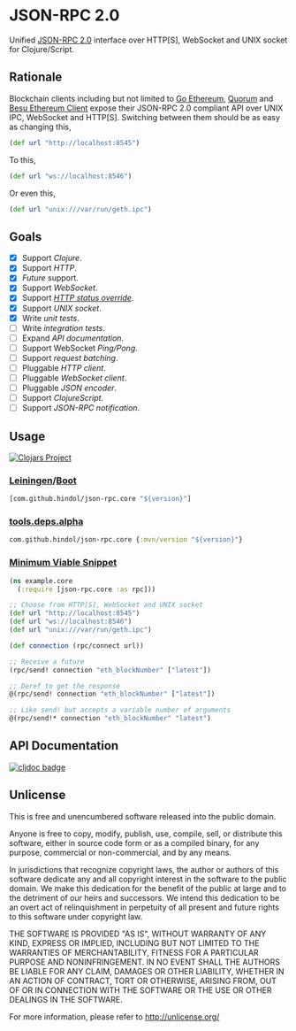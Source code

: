 # JSON-RPC 2.0

Unified [JSON-RPC 2.0](https://www.jsonrpc.org/specification) interface over HTTP\[S\], WebSocket and UNIX socket for Clojure/Script.

## Rationale

Blockchain clients including but not limited to [Go Ethereum](https://github.com/ethereum/go-ethereum), [Quorum](https://github.com/jpmorganchase/quorum) and [Besu Ethereum Client](https://github.com/hyperledger/besu/) expose their JSON-RPC 2.0 compliant API over UNIX IPC, WebSocket and HTTP\[S\]. Switching between them should be as easy as changing this,

```clojure
(def url "http://localhost:8545")
```

To this,

```clojure
(def url "ws://localhost:8546")
```

Or even this,

```clojure
(def url "unix:///var/run/geth.ipc")
```

## Goals

- [x] Support *Clojure*.
- [x] Support *HTTP*.
- [x] *Future* support.
- [x] Support *WebSocket*.
- [x] Support [*HTTP status override*](https://www.jsonrpc.org/historical/json-rpc-over-http.html#response-codes).
- [x] Support *UNIX socket*.
- [x] Write *unit tests*.
- [ ] Write *integration tests*.
- [ ] Expand *API documentation*.
- [ ] Support WebSocket *Ping/Pong*.
- [ ] Support *request batching*.
- [ ] Pluggable *HTTP client*.
- [ ] Pluggable *WebSocket client*.
- [ ] Pluggable *JSON encoder*.
- [ ] Support *ClojureScript*.
- [ ] Support *JSON-RPC notification*.

## Usage

[![Clojars Project](https://img.shields.io/clojars/v/com.github.hindol/json-rpc.core.svg)](https://clojars.org/com.github.hindol/json-rpc.core)

### [Leiningen](https://leiningen.org/)/[Boot](https://boot-clj.com/)

```clojure
[com.github.hindol/json-rpc.core "${version}"]
```

### [tools.deps.alpha](https://clojure.org/guides/deps_and_cli)

```clojure
com.github.hindol/json-rpc.core {:mvn/version "${version}"}
```

### [Minimum Viable Snippet](http://blog.fogus.me/2012/08/23/minimum-viable-snippet/)

```clojure
(ns example.core
  (:require [json-rpc.core :as rpc]))

;; Choose from HTTP[S], WebSocket and UNIX socket
(def url "http://localhost:8545")
(def url "ws://localhost:8546")
(def url "unix:///var/run/geth.ipc")

(def connection (rpc/connect url))

;; Receive a future
(rpc/send! connection "eth_blockNumber" ["latest"])

;; Deref to get the response
@(rpc/send! connection "eth_blockNumber" ["latest"])

;; Like send! but accepts a variable number of arguments
@(rpc/send!* connection "eth_blockNumber" "latest")
```

## API Documentation

[![cljdoc badge](https://cljdoc.org/badge/com.github.hindol/json-rpc.core)](https://cljdoc.org/d/com.github.hindol/json-rpc.core/0.1.0-SNAPSHOT)

## Unlicense

This is free and unencumbered software released into the public domain.

Anyone is free to copy, modify, publish, use, compile, sell, or
distribute this software, either in source code form or as a compiled
binary, for any purpose, commercial or non-commercial, and by any
means.

In jurisdictions that recognize copyright laws, the author or authors
of this software dedicate any and all copyright interest in the
software to the public domain. We make this dedication for the benefit
of the public at large and to the detriment of our heirs and
successors. We intend this dedication to be an overt act of
relinquishment in perpetuity of all present and future rights to this
software under copyright law.

THE SOFTWARE IS PROVIDED "AS IS", WITHOUT WARRANTY OF ANY KIND,
EXPRESS OR IMPLIED, INCLUDING BUT NOT LIMITED TO THE WARRANTIES OF
MERCHANTABILITY, FITNESS FOR A PARTICULAR PURPOSE AND NONINFRINGEMENT.
IN NO EVENT SHALL THE AUTHORS BE LIABLE FOR ANY CLAIM, DAMAGES OR
OTHER LIABILITY, WHETHER IN AN ACTION OF CONTRACT, TORT OR OTHERWISE,
ARISING FROM, OUT OF OR IN CONNECTION WITH THE SOFTWARE OR THE USE OR
OTHER DEALINGS IN THE SOFTWARE.

For more information, please refer to <http://unlicense.org/>
